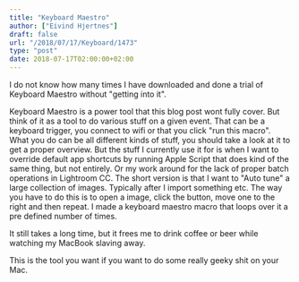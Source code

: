 ```yaml
---
title: "Keyboard Maestro"
author: ["Eivind Hjertnes"]
draft: false
url: "/2018/07/17/Keyboard/1473"
type: "post"
date: 2018-07-17T02:00:00+02:00
---
```


I do not know how many times I have downloaded and done a trial of
Keyboard Maestro without "getting into it".

Keyboard Maestro is a power tool that this blog post wont fully cover.
But think of it as a tool to do various stuff on a given event. That can
be a keyboard trigger, you connect to wifi or that you click "run this
macro". What you do can be all different kinds of stuff, you should take
a look at it to get a proper overview. But the stuff I currently use it
for is when I want to override default app shortcuts by running Apple
Script that does kind of the same thing, but not entirely. Or my work
around for the lack of proper batch operations in Lightroom CC. The
short version is that I want to "Auto tune" a large collection of
images. Typically after I import something etc. The way you have to do
this is to open a image, click the button, move one to the right and
then repeat. I made a keyboard maestro macro that loops over it a pre
defined number of times.

It still takes a long time, but it frees me to drink coffee or beer
while watching my MacBook slaving away.

This is the tool you want if you want to do some really geeky shit on
your Mac.
